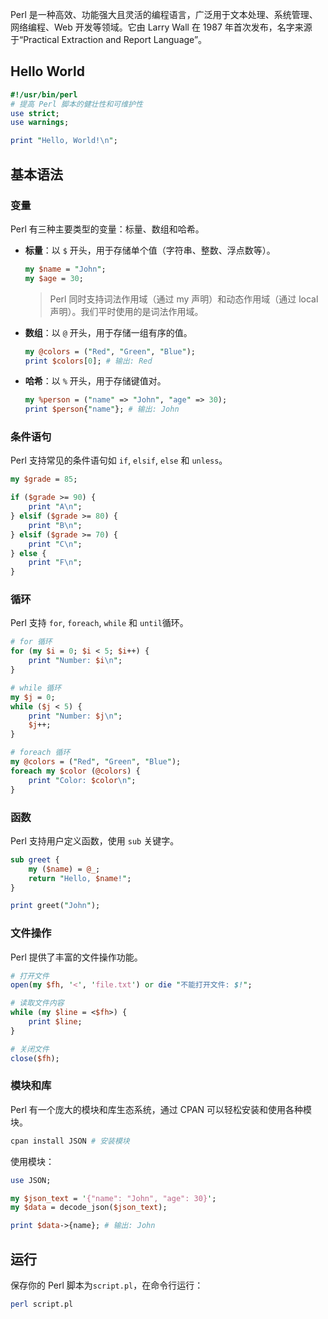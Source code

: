Perl 是一种高效、功能强大且灵活的编程语言，广泛用于文本处理、系统管理、网络编程、Web 开发等领域。它由 Larry Wall 在 1987 年首次发布，名字来源于“Practical Extraction and Report Language”。

## Hello World

```perl
#!/usr/bin/perl
# 提高 Perl 脚本的健壮性和可维护性
use strict;
use warnings;

print "Hello, World!\n";
```

## 基本语法

### 变量

Perl 有三种主要类型的变量：标量、数组和哈希。

- **标量**：以 `$` 开头，用于存储单个值（字符串、整数、浮点数等）。

  ```perl
  my $name = "John";
  my $age = 30;
  ```

  > Perl 同时支持词法作用域（通过 my 声明）和动态作用域（通过 local 声明）。我们平时使用的是词法作用域。

- **数组**：以 `@` 开头，用于存储一组有序的值。

  ```perl
  my @colors = ("Red", "Green", "Blue");
  print $colors[0]; # 输出: Red
  ```

- **哈希**：以 `%` 开头，用于存储键值对。

  ```perl
  my %person = ("name" => "John", "age" => 30);
  print $person{"name"}; # 输出: John
  ```

### 条件语句

Perl 支持常见的条件语句如 `if`, `elsif`, `else` 和 `unless`。

```perl
my $grade = 85;

if ($grade >= 90) {
    print "A\n";
} elsif ($grade >= 80) {
    print "B\n";
} elsif ($grade >= 70) {
    print "C\n";
} else {
    print "F\n";
}
```

### 循环

Perl 支持 `for`, `foreach`, `while` 和 `until`循环。

```perl
# for 循环
for (my $i = 0; $i < 5; $i++) {
    print "Number: $i\n";
}

# while 循环
my $j = 0;
while ($j < 5) {
    print "Number: $j\n";
    $j++;
}

# foreach 循环
my @colors = ("Red", "Green", "Blue");
foreach my $color (@colors) {
    print "Color: $color\n";
}
```

### 函数

Perl 支持用户定义函数，使用 `sub` 关键字。

```perl
sub greet {
    my ($name) = @_;
    return "Hello, $name!";
}

print greet("John");
```

### 文件操作

Perl 提供了丰富的文件操作功能。

```perl
# 打开文件
open(my $fh, '<', 'file.txt') or die "不能打开文件: $!";

# 读取文件内容
while (my $line = <$fh>) {
    print $line;
}

# 关闭文件
close($fh);
```

### 模块和库

Perl 有一个庞大的模块和库生态系统，通过 CPAN 可以轻松安装和使用各种模块。

```sh
cpan install JSON # 安装模块
```

使用模块：

```perl
use JSON;

my $json_text = '{"name": "John", "age": 30}';
my $data = decode_json($json_text);

print $data->{name}; # 输出: John
```

## 运行

保存你的 Perl 脚本为`script.pl`，在命令行运行：

```sh
perl script.pl
```